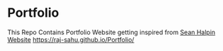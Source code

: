 # Portfolio
This Repo Contains  Portfolio Website getting inspired from [Sean Halpin Website](http://seanhalpin.io/)
https://raj-sahu.github.io/Portfolio/
